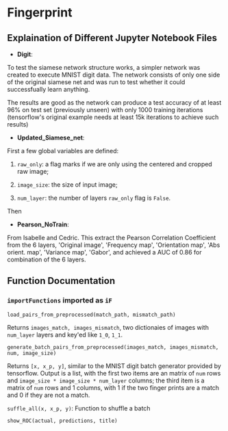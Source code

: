 # **Fingerprint**

## Explaination of Different Jupyter Notebook Files
- **Digit**: 

To test the siamese network structure works, a simpler network was created to execute MNIST digit data. The network consists of only one side of the original siamese net and was run to test whether it could successfually learn anything.

The results are good as the network can produce a test accuracy of at least 96% on test set (previously unseen) with only 1000 training iterations (tensorflow's original example needs at least 15k iterations to achieve such results)

- **Updated_Siamese_net**: 

First a few global variables are defined: 

  1. `raw_only`: a flag marks if we are only using the centered and cropped raw image;
  
  2. `image_size`: the size of input image;
  
  3. `num_layer`: the number of layers `raw_only` flag is `False`. 
  
Then 

- **Pearson_NoTrain**: 

From Isabelle and Cedric. This extract the Pearson Correlation Coefficient from the 6 layers, 'Original image', 'Frequency map', 'Orientation map', 'Abs orient. map', 'Variance map', 'Gabor', and achieved a AUC of 0.86 for combination of the 6 layers. 

## Function Documentation

### `importFunctions` imported as `iF`

`load_pairs_from_preprocessed(match_path, mismatch_path)`

Returns `images_match, images_mismatch`, two dictionaies of images with `num_layer` layers and key'ed like `1_0`, `1_1`.

`generate_batch_pairs_from_preprocessed(images_match, images_mismatch, num, image_size)`

Returns `[x, x_p, y]`, similar to the MNIST digit batch generator provided by tensorflow. Output is a list, with the first two items are an matrix of `num` rows and `image_size * image_size * num_layer` columns; the third item is a matrix of `num` rows and 1 columns, with 1 if the two finger prints are a match and 0 if they are not a match. 

`suffle_all(x, x_p, y)`:
Function to shuffle a batch

`show_ROC(actual, predictions, title)`
